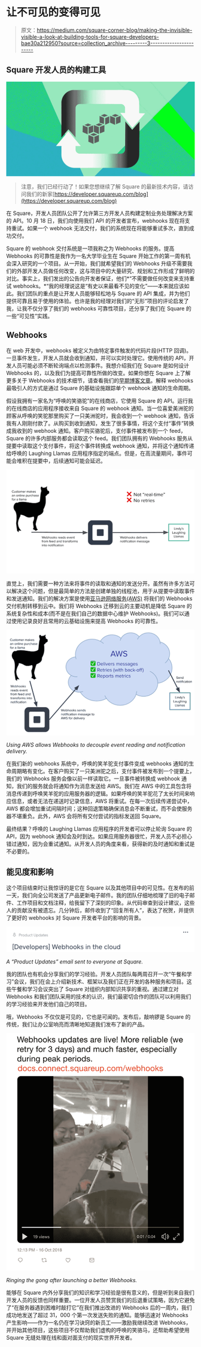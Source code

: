 # 让不可见的变得可见

> 原文：<https://medium.com/square-corner-blog/making-the-invisible-visible-a-look-at-building-tools-for-square-developers-bae30a212950?source=collection_archive---------3----------------------->

## Square 开发人员的构建工具

![](img/187249eeb9bf2111ed5349d825cf1bcb.png)

> 注意，我们已经行动了！如果您想继续了解 Square 的最新技术内容，请访问我们的新家[https://developer.squareup.com/blog](https://developer.squareup.com/blog)

在 Square，开发人员团队公开了允许第三方开发人员构建定制业务处理解决方案的 API。10 月 18 日，我们向使用我们 API 的开发者宣布，webhooks 现在将支持重试。如果一个 webhook 无法交付，我们的系统现在将能够重试多次，直到成功交付。

Square 的 webhook 交付系统是一项我称之为 Webhooks 的服务。提高 Webhooks 的可靠性是我作为一名大学毕业生在 Square 开始工作的第一周有机会深入研究的一个项目。从一开始，我们就希望我们的 Webhooks 升级不需要我们的外部开发人员做任何改变，这与项目中的大量研究、规划和工作形成了鲜明的对比。事实上，我们发出的公告向开发者保证，他们*“不需要做任何改变来支持重试 webhooks。*“我的经理说这是“有史以来最看不见的变化”——本来就应该如此。我们团队的重点是让开发人员能够轻松地与 Square 的 API 集成，并为他们提供可靠且易于使用的体验。也许是我的经理对我们的“无形”项目的评论启发了我，让我不仅分享了我们的 webhooks 可靠性项目，还分享了我们在 Square 的一些“可见性”实践。

## Webhooks

在 web 开发中，webhooks 被定义为由特定事件触发的代码片段(HTTP 回调)。一旦事件发生，开发人员就会收到通知，并可以实时处理它。使用传统的 API，开发人员可能必须不断轮询端点以检测事件。我想介绍我们在 Square 是如何设计 Webhooks 的，以及我们为提高可靠性所做的改变。如果你想在 Square 上了解更多关于 Webhooks 的技术细节，请查看我们的[早期博客文章](/square-corner-blog/reliable-webhooks-using-serverless-architecture-e009a2096732)。解释 webhooks 最吸引人的方式是通过 Square 的基础设施跟踪单个 webhook 通知的生命周期。

假设我拥有一家名为“呼唤的笑骆驼”的在线商店，它使用 Square 的 API。运行我的在线商店的应用程序接收来自 Square 的 webhook 通知。当一位喜爱美洲驼的顾客从呼唤的笑驼那里购买了一只美洲驼时，我会收到一个 webhook 通知，告诉我有人刚刚付款了。从购买到收到通知，发生了很多事情，将这个支付“事件”转换成我收到的 webhook 通知。客户购买骆驼后，支付事件被发布到一个 feed，Square 的许多内部服务都会读取这个 feed。我们团队拥有的 Webhooks 服务从提要中读取这个支付事件，将这个事件转换成 webhook 通知，并将这个通知传递给呼唤的 Laughing Llamas 应用程序指定的端点。但是，在高流量期间，事件可能会堆积在提要中，后续通知可能会延迟。

![](img/ad7585010ed842bb347a6051c0e6cc63.png)

直觉上，我们需要一种方法来将事件的读取和通知的发送分开。虽然有许多方法可以解决这个问题，但是最简单的方法是创建单独的线程池，用于从提要中读取事件和发送通知。我们的解决方案是使用[亚马逊网络服务(AWS)](https://aws.amazon.com) 将我们的 Webhooks 交付机制转移到云中。我们将 Webhooks 迁移到云的主要动机是降低 Square 的系统复杂性和成本(而不是在我们自己的数据中心维护 Webhooks)。我们可以通过使用记录良好且常用的云基础设施来提高 Webhooks 的可靠性。

![](img/524c0fcee28e9c62d0c4e57b7716645f.png)

*Using AWS allows Webhooks to decouple event reading and notification delivery.*

在我们新的 webhooks 系统中，呼唤的笑羊驼支付事件变成 webhooks 通知的生命周期略有变化。在客户购买了一只美洲驼之后，支付事件被发布到一个提要上，我们的 Webhooks 服务会像以前一样读取它。一旦事件被转换成 webhook 通知，我们的服务就会将通知作为消息发送给 AWS。我们在 AWS 中的工具包含将消息传递到呼唤笑羊驼的应用服务器的逻辑。如果呼唤的笑羊驼花了太长时间来响应信息，或者无法在递送时记录信息，AWS 将重试。在每一次后续传递尝试中，AWS 都会增加重试间隔时间；这种回退策略确保消息会不断重试，而不会使服务器不堪重负。此外，AWS 会将所有交付尝试的指标发送回 Square。

最终结果？呼唤的 Laughing Llamas 应用程序的开发者可以停止轮询 Square 的 API，因为 webhook 通知会及时到达。如果应用服务器很忙，开发人员不必担心错过通知，因为会重试通知。从开发人员的角度来看，获得新的及时通知和重试是不必要的。

## 能见度和影响

这个项目结束时让我惊讶的是它在 Square 以及其他项目中的可见性。在发布的前一天，我们向全公司发送了产品更新电子邮件。我的团队仔细地梳理了旧的电子邮件、工作项目和文档注释，给我留下了深刻的印象。从代码审查到设计建议，这些人的贡献没有被遗忘。几分钟后，邮件收到了“回复所有人”，表达了祝贺，并提供了更好的 webhooks 对 Square 开发者平台的影响的背景。

![](img/6631ac94833859ce1d8f369559bb2084.png)

*A “Product Updates” email sent to everyone at Square.*

我的团队也有机会分享我们的学习经验。开发人员团队每两周召开一次“午餐和学习”会议，我们在会上介绍新技术、框架以及我们正在开发的各种服务和项目。这些午餐和学习会议突出了 Square 对组织内部知识共享的重视。通过建立对 Webhooks 和我们团队采用的技术的认识，我们最密切合作的团队可以利用我们的学习经验来开发他们自己的项目。

哦，Webhooks 不仅仅是可见的，它也是可闻的。发布后，敲响锣是 Square 的传统，我们让办公室响亮而清晰地知道我们发布了新的产品。

![](img/920ff9caa6c8799e2484040ce6b016b7.png)

*Ringing the gong after launching a better Webhooks.*

能够在 Square 内外分享我们的知识和学习经验是很有意义的，但是听到来自我们开发人员的反馈也同样重要。一位开发人员赞赏我们的后退重试策略，因为它避免了“在服务器遇到困难时敲打它”在我们推出改进的 Webhooks 后的一周内，我们成功地发送了超过 31，000 个第一次发送失败的通知。能够迅速对 Webhooks 产生影响——作为一名仍在学习诀窍的新员工——激励我继续改进 Webhooks，并开始其他项目，这些项目不仅帮助我们虚构的呼唤的笑骆马，还帮助希望使用 Square 无缝处理在线和面对面支付的现实世界开发者。